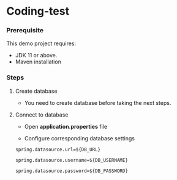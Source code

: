 # Coding-test

### Prerequisite

This demo project requires:
* JDK 11 or above.
* Maven installation

### Steps
1. Create database

    - You need to create database before taking the next steps.

2. Connect to database

    - Open **application.properties** file

    - Configure corresponding database settings

   `spring.datasource.url=${DB_URL}`

   `spring.datasource.username=${DB_USERNAME}`

   `spring.datasource.password=${DB_PASSWORD}`
